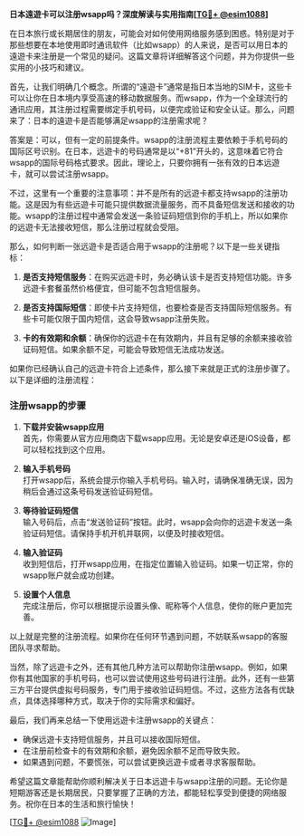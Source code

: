 **日本遠遊卡可以注册wsapp吗？深度解读与实用指南[[TG💪+ @esim1088](https://t.me/s/esim1088)]**

在日本旅行或长期居住的朋友，可能会对如何使用网络服务感到困惑。特别是对于那些想要在本地使用即时通讯软件（比如wsapp）的人来说，是否可以用日本的遠遊卡来注册是一个常见的疑问。这篇文章将详细解答这个问题，并为你提供一些实用的小技巧和建议。

首先，让我们明确几个概念。所谓的“遠遊卡”通常是指日本当地的SIM卡，这些卡可以让你在日本境内享受高速的移动数据服务。而wsapp，作为一个全球流行的通讯应用，其注册过程需要绑定手机号码，以便完成验证和安全认证。那么，问题来了：日本的遠遊卡是否能够满足wsapp的注册需求呢？

答案是：可以，但有一定的前提条件。wsapp的注册流程主要依赖于手机号码的国际区号识别。在日本，远遊卡的号码通常是以“+81”开头的，这意味着它符合wsapp的国际号码格式要求。因此，理论上，只要你拥有一张有效的日本远遊卡，就可以尝试注册wsapp。

不过，这里有一个重要的注意事项：并不是所有的远遊卡都支持wsapp的注册功能。这是因为有些远遊卡可能只提供数据流量服务，而不具备短信发送和接收的功能。wsapp的注册过程中通常会发送一条验证码短信到你的手机上，所以如果你的远遊卡无法接收短信，那么注册过程就会受阻。

那么，如何判断一张远遊卡是否适合用于wsapp的注册呢？以下是一些关键指标：

1. **是否支持短信服务**：在购买远遊卡时，务必确认该卡是否支持短信功能。许多远遊卡套餐虽然价格便宜，但可能不包含短信服务。

2. **是否支持国际短信**：即使卡片支持短信，也要检查是否支持国际短信服务。有些卡可能仅限于国内短信，这会导致wsapp注册失败。

3. **卡的有效期和余额**：确保你的远遊卡在有效期内，并且有足够的余额来接收验证码短信。如果余额不足，可能会导致短信无法成功发送。

如果你已经确认自己的远遊卡符合上述条件，那么接下来就是正式的注册步骤了。以下是详细的注册流程：

### 注册wsapp的步骤

1. **下载并安装wsapp应用**  
   首先，你需要从官方应用商店下载wsapp应用。无论是安卓还是iOS设备，都可以轻松找到这个应用。

2. **输入手机号码**  
   打开wsapp后，系统会提示你输入手机号码。输入时，请确保准确无误，因为稍后会通过这条号码发送验证码短信。

3. **等待验证码短信**  
   输入号码后，点击“发送验证码”按钮。此时，wsapp会向你的远遊卡发送一条验证码短信。请保持手机开机并联网，以便及时接收短信。

4. **输入验证码**  
   收到短信后，打开wsapp应用，在指定位置输入验证码。如果一切正常，你的wsapp账户就会成功创建。

5. **设置个人信息**  
   完成注册后，你可以根据提示设置头像、昵称等个人信息，使你的账户更加完善。

以上就是完整的注册流程。如果你在任何环节遇到问题，不妨联系wsapp的客服团队寻求帮助。

当然，除了远遊卡之外，还有其他几种方法可以帮助你注册wsapp。例如，如果你有其他国家的手机号码，也可以尝试使用这些号码进行注册。此外，还有一些第三方平台提供虚拟号码服务，专门用于接收验证码短信。不过，这些方法各有优缺点，具体选择哪种方式，取决于你的实际需求和偏好。

最后，我们再来总结一下使用远遊卡注册wsapp的关键点：

- 确保远遊卡支持短信服务，并且可以接收国际短信。
- 在注册前检查卡的有效期和余额，避免因余额不足而导致失败。
- 如果遇到问题，不要慌张，可以尝试更换远遊卡或者寻求客服帮助。

希望这篇文章能帮助你顺利解决关于日本远遊卡与wsapp注册的问题。无论你是短期游客还是长期居民，只要掌握了正确的方法，都能轻松享受到便捷的网络服务。祝你在日本的生活和旅行愉快！

[[TG💪+ @esim1088](https://t.me/s/esim1088) ![Image](https://i.postimg.cc/4NQfJmqS/Snipaste-2025-05-13-00-14-12.png)]